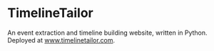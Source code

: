 # TimelineTailor
An event extraction and timeline building website, written in Python. Deployed at www.timelinetailor.com.
